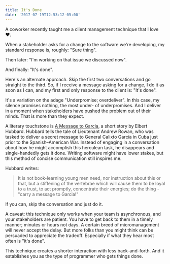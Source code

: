 ```yaml
---
title: It's Done
date: '2017-07-19T12:53:12-05:00'
---
```


A coworker recently taught me a client management technique that I love ❤️.

When a stakeholder asks for a change to the software we're developing, my
standard response is, roughly: "Sure thing".

Then later: "I'm working on that issue we discussed now".

And finally: "It's done".

Here's an alternate approach. Skip the first two conversations and go straight
to the third. So, if I receive a message asking for a change, I do it as soon as
I can, and my first and only response to the client is: "It's done".

It's a variation on the adage "Underpromise; overdeliver". In this case, my silence
promises nothing, the most under- of underpromises. And I deliver in a moment
when stakeholders have pushed the problem out of their minds. That is more than
they expect.

A literary touchstone is [A Message to Garcia][message], a short story by
Elbert Hubbard. Hubbard tells the tale of Lieutenant Andrew Rowan, who was
tasked to deliver a secret message to General Calixto García in Cuba just prior
to the Spanish–American War. Instead of engaging in a conversation
about how he might accomplish this herculean task, he disappears and
single-handedly gets it done. Writing software might have lower stakes, but this
method of concise communication still inspires me.

Hubbard writes:

> It is not book-learning young men need, nor instruction about this or that,
> but a stiffening of the vertebrae which will cause them to be loyal to a
> trust, to act promptly, concentrate their energies; do the thing - "carry a
> message to Garcia!"

If you can, skip the conversation and just do it.

A caveat: this technique only works when your team is asynchronous, and your
stakeholders are patient. You have to get back to them in a timely manner;
minutes or hours not days. A certain breed of micromanagement will never accept
the delay. But more folks than you might think can be persuaded to appreciate the
tradeoff. Especially if what they hear most often is "it's done".

This technique creates a shorter interaction with less back-and-forth. And it
establishes you as the type of programmer who gets things done.

[message]: https://courses.csail.mit.edu/6.803/pdf/hubbard1899.pdf
